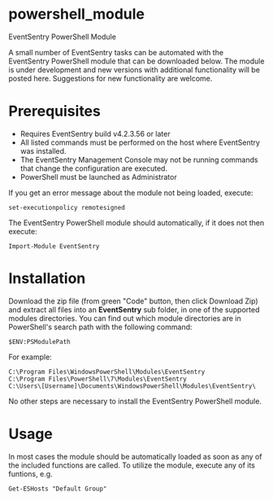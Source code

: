 # powershell_module
EventSentry PowerShell Module

A small number of EventSentry tasks can be automated with the EventSentry PowerShell module that can be downloaded below. The module is under development and new versions with additional functionality will be posted here. Suggestions for new functionality are welcome.

# Prerequisites
* Requires EventSentry build v4.2.3.56 or later
* All listed commands must be performed on the host where EventSentry was installed.
* The EventSentry Management Console may not be running commands that change the configuration are executed.
* PowerShell must be launched as Administrator

If you get an error message about the module not being loaded, execute:

`set-executionpolicy remotesigned`

The EventSentry PowerShell module should automatically, if it does not then execute:

`Import-Module EventSentry`

# Installation
Download the zip file (from green "Code" button, then click Download Zip) and extract all files into an **EventSentry** sub folder, in one of the supported modules directories. You can find out which module directories are in PowerShell's search path with the following command:

`$ENV:PSModulePath`

For example:
```
C:\Program Files\WindowsPowerShell\Modules\EventSentry
C:\Program Files\PowerShell\7\Modules\EventSentry
C:\Users\[Username]\Documents\WindowsPowerShell\Modules\EventSentry\
```

No other steps are necessary to install the EventSentry PowerShell module.

# Usage
In most cases the module should be automatically loaded as soon as any of the included functions are called. To utilize the module, execute any of its funtions, e.g.

`Get-ESHosts "Default Group"`
